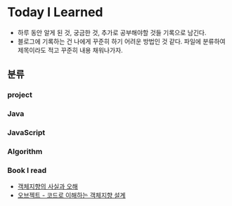 # Today I Learned

* 하루 동안 알게 된 것, 궁금한 것, 추가로 공부해야할 것들 기록으로 남긴다.
* 블로그에 기록하는 건 나에게 꾸준히 하기 어려운 방법인 것 같다. 파일에 분류하여 제목이라도 적고 꾸준히 내용 채워나가자.
  


## 분류
### project


### Java

### JavaScript


### Algorithm

### Book I read
* [객체지향의 사실과 오해](https://github.com/hoyoungmoon/TIL/blob/master/Book%20I%20Read/%EA%B0%9D%EC%B2%B4%EC%A7%80%ED%96%A5%EC%9D%98%20%EC%82%AC%EC%8B%A4%EA%B3%BC%20%EC%98%A4%ED%95%B4.md)
* [오브젝트 - 코드로 이해하는 객체지향 설계](https://github.com/hoyoungmoon/TIL/blob/master/Book%20I%20Read/%EC%98%A4%EB%B8%8C%EC%A0%9D%ED%8A%B8.md)

